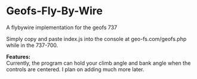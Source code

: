 # Geofs-Fly-By-Wire
A flybywire implementation for the geofs 737

Simply copy and paste index.js into the console at geo-fs.com/geofs.php while in the 737-700.


**Features:**
<br>
Currently, the program can hold your climb angle and bank angle when the controls are centered. I plan on adding much more later.
